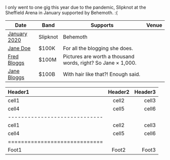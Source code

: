 I only went to one gig this year due to the pandemic, Slipknot at the Sheffield Arena in January supported by Behemoth. :(

| Date             | Band              | Supports | Venue                                             |
| --------         | ----------------- | ---------|-------------------------------------------------- |
| [January 2020](#)    | Slipknot     | Behemoth           |
| [Jane Doe](#)    | $100K  | For all the blogging she does.                               |
| [Fred Bloggs](#) | $100M  | Pictures are worth a thousand words, right? So Jane × 1,000. |
| [Jane Bloggs](#) | $100B  | With hair like that?! Enough said.                           |

| Header1 | Header2 | Header3 |
|:--------|:-------:|--------:|
| cell1   | cell2   | cell3   |
| cell4   | cell5   | cell6   |
|-----------------------------|
| cell1   | cell2   | cell3   |
| cell4   | cell5   | cell6   |
|=============================|
| Foot1   | Foot2   | Foot3   |